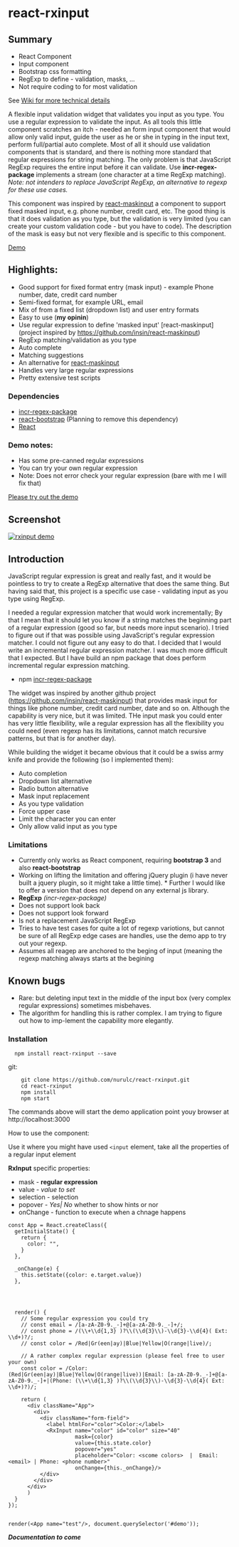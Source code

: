 # react-rxinput


## Summary

* React Component
* Input component
* Bootstrap css formatting
* RegExp to define -  validation, masks, ... 
* Not require coding to for most validation 

See [Wiki for more technical details](https://github.com/nurulc/react-rxinput/wiki)

A flexible input validation widget that validates you input as you type. You use a regular expression to validate the input. As all tools this little component scratches an itch - needed an form input component that would allow only valid input, guide the user as he or she in typing in the input text, perform full/partial auto complete. Most of all it should use validation components that is standard, and there is nothing more standard that regular expressions for string matching. The only problem is that JavaScript RegExp requires the entire input before it can validate. Use **incr-regex-package** implements a stream (one character at a time RegExp matching). _Note: not intenders to replace JavaScript RegExp, an alternative to regexp for these use cases._ 

This component was inspired by [react-maskinput](https://github.com/insin/react-maskedinput) a component to support fixed masked input, e.g. phone number, credit card, etc. The good thing is that it does validation as you type, but the validation is very limited (you can create your custom validation code - but you have to code). The description of the mask is easy but not very flexible and is specific to this component.



[Demo](https://nurulc.github.io/)


## Highlights:

- Good support for fixed format entry (mask input) - example Phone number, date, credit card number
- Semi-fixed format, for example URL, email
- Mix of from a fixed list (dropdown list) and user entry formats
- Easy to use (__my opinin__)
- Use regular expression to define 'masked input' [react-maskinput](project inspired by https://github.com/insin/react-maskinput)
- RegExp matching/validation as you type
- Auto complete
- Matching suggestions
- An alternative for [react-maskinput]() 
- Handles very large regular expressions
- Pretty extensive test scripts

### Dependencies
- [incr-regex-package](https://github.com/nurulc/incr-regex-package)
- [react-bootstrap](https://react-bootstrap.github.io/) (Planning to remove this dependency)
- [React](https://facebook.github.io/react/)


### Demo notes:

- Has some pre-canned regular expressions
- You can try your own regular expression
- Note: Does not error check your regular expression (bare with me I will fix that)

[Please try out the demo](https://nurulc.github.io/)

## Screenshot

[![rxinput demo](https://raw.githubusercontent.com/nurulc/react-rxinput/master/demo-screensho.png)](https://nurulc.github.io/)

## Introduction

JavaScript regular expression is great and really fast, and it would be pointless to try to create a RegExp alternative that does the same thing. But having said that, this project is a specific use case  - validating input as you type using RegExp. 

I needed a regular expression matcher that would work incrementally; By that I mean that it should let you know if a string matches the beginning part of a regular expression (good so far, but needs more input scenario). I tried to figure out if that was possible using JavaScript's regular expression matcher. I could not figure out any easy to do that. I decided that I would write an incremental regular expression matcher. I was much more difficult that I expected. But I have build an npm package that does perform incremental regular expression matching.

- npm [incr-regex-package](https://github.com/nurulc/incr-regex-package)

The widget was inspired by another github project (https://github.com/insin/react-maskinput) that provides mask input for things like phone number, credit card number, date and so on. Although the capability is very nice, but it was limited. THe input mask you could enter has very little flexibility, wile a regular expression has all the flexibility you could need (even regexp has its limitations, cannot match recursive patterns, but that is for another day).

While building the widget it became obvious that it could be a swiss army knife and provide the following (so I implemented them):

- Auto completion
- Dropdown list alternative
- Radio button alternative
- Mask input replacement
- As you type validation
- Force upper case
- Limit the character you can enter
- Only allow valid input as you type

### Limitations

* Currently only works as React component, requiring **bootstrap 3** and also **react-bootstrap**
 * Working on lifting the limitation and offering jQuery plugin (i have never built a jquery plugin, so it might take a little time). * Further I would like to offer a version that does not depend on any external js library.
* __RegExp__ _(incr-regex-package)_
 * Does not support look back
 * Does not support look forward
 * Is not a replacement JavaScript RegExp
 * Tries to have test cases for quite a lot of regexp variotions, but cannot be sure of all RegExp edge cases are handles, use the demo app to try out your regexp.
 * Assumes all reagep are anchored to the beging of input (meaning the regexp matching always starts at the begining


 
## Known bugs
* Rare: but deleting input text in the middle of the input box (very complex regular expressions) sometimes misbehaves. 
 * The algorithm for handling this is rather complex. I am trying to figure out how to imp-lement the capability more elegantly.

### Installation
```
  npm install react-rxinput --save
```

git:

```
    git clone https://github.com/nurulc/react-rxinput.git
    cd react-rxinput
    npm install
    npm start
```


The commands above will start the demo application
point youy browser at http://localhost:3000


How to use the component:

Use it where you might have used ```<input```  element, take all the properties of a regular input element

**RxInput** specific properties:

- mask - **regular expression**
- value - _value to set_
- selection - selection
- popover - _Yes| No_ whether to show hints or nor
- onChange - function to execute when a chnage happens

```
const App = React.createClass({
  getInitialState() {
    return {
      color: "",
    }
  },

  _onChange(e) {
    this.setState({color: e.target.value})
  },




  render() {
    // Some regular expression you could try
    // const email = /[a-zA-Z0-9._-]+@[a-zA-Z0-9._-]+/;
    // const phone = /(\\+\\d{1,3} )?\\(\\d{3}\\)-\\d{3}-\\d{4}( Ext: \\d+)?/;
    // const color = /Red|Gr(een|ay)|Blue|Yellow|O(range|live)/;
    
    // A rather complex regular expression (please feel free to user your own)
    const color = /Color: (Red|Gr(een|ay)|Blue|Yellow|O(range|live))|Email: [a-zA-Z0-9._-]+@[a-zA-Z0-9._-]+|(Phone: (\\+\\d{1,3} )?\\(\\d{3}\\)-\\d{3}-\\d{4}( Ext: \\d+)?)/;
  
    return (
      <div className="App">
        <div>
          <div className="form-field">
            <label htmlFor="color">Color:</label>
            <RxInput name="color" id="color" size="40" 
                     mask={color} 
                     value={this.state.color} 
                     popover="yes" 
                     placeholder="Color: <scome colors>  |  Email: <email> | Phone: <phone number>"
                     onChange={this._onChange}/>
          </div>
        </div>
      </div>  
      )
  }
});


render(<App name="test"/>, document.querySelector('#demo'));
```


**_Documentation to come_**

